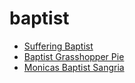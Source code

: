 # baptist

 * [Suffering Baptist](index/s/suffering-baptist-51184010.json)
 * [Baptist Grasshopper Pie](index/b/baptist-grasshopper-pie.json)
 * [Monicas Baptist Sangria](index/m/monicas-baptist-sangria.json)
